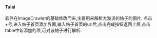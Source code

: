 #### Tulai
软件在ImageCrawler的基础修改而来,主要用来解析大漩涡的帖子的图片.
点击+号,进入帖子首页添加界面,输入帖子首页的url后,点击完成按钮返回上层,点击table中新添加的项,可对该帖子进行解析.
